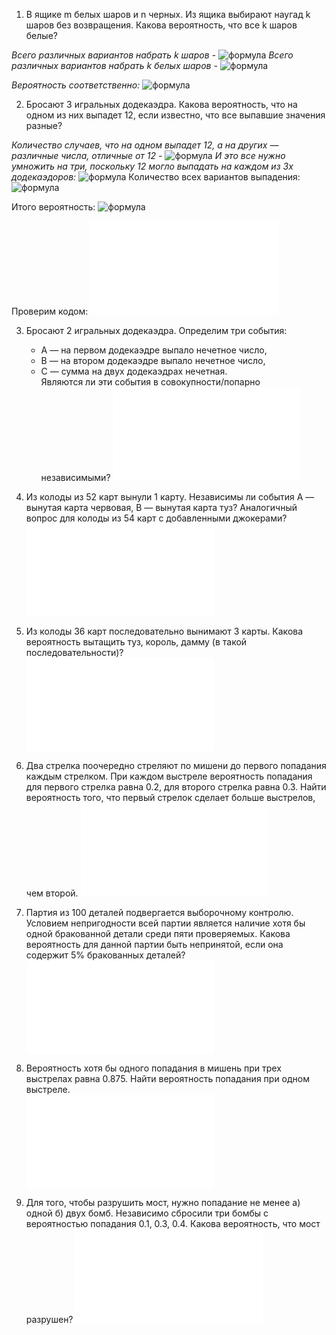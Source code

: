 1. В ящике m белых шаров и n черных. Из ящика выбирают наугад k шаров
без возвращения. Какова вероятность, что все k шаров белые?    
     

     
_Всего различных вариантов набрать k шаров -_ 
![формула](https://latex.codecogs.com/svg.image?&space;C_{m+n}^{k})
_Всего различных вариантов набрать k белых шаров -_ 
![формула](https://latex.codecogs.com/svg.image?&space;C_{m}^{k})

_Вероятность соответственно:_
![формула](https://latex.codecogs.com/svg.image?\inline&space;\frac{C_{m+n}^{k}}{C_{m}^{k}})


2. Бросают 3 игральных додекаэдра. Какова вероятность, что на одном из
них выпадет 12, если известно, что все выпавшие значения разные?
     

_Количество случаев, что на одном выпадет 12, а на других — различные числа, отличные от 12 -_
![формула](https://latex.codecogs.com/svg.image?\inline&space;1\ast&space;11\ast&space;10)
_И это все нужно умножить на три, поскольку 12 могло выпадать на каждом из 3х додекаэдоров:_
![формула](https://latex.codecogs.com/svg.image?\inline&space;3\ast&space;11\ast&space;10=330)
Количество всех вариантов выпадения:
![формула](https://latex.codecogs.com/svg.image?\inline&space;12^{3})

Итого вероятность:
![формула](https://latex.codecogs.com/svg.image?\inline&space;\frac{3\ast&space;11\ast&space;10}{12^{3}}=0,19097222)

Проверим кодом:
![код](2.py)
   

3. Бросают 2 игральных додекаэдра. Определим три события:  
   - A — на первом додекаэдре выпало нечетное число,   
   - B — на втором додекаэдре выпало нечетное число,   
   - C — сумма на двух додекаэдрах нечетная.   
     Являются ли эти события в совокупности/попарно независимыми?
![код](3.py)
  
4. Из колоды из 52 карт вынули 1 карту. Независимы ли события A —
вынутая карта червовая, B — вынутая карта туз? Аналогичный вопрос
для колоды из 54 карт с добавленными джокерами?
![код](4.py)
       

5. Из колоды 36 карт последовательно вынимают 3 карты. Какова
вероятность вытащить туз, король, дамму (в такой последовательности)?  
![код](5.py)
  
  
6. Два стрелка поочередно стреляют по мишени до первого попадания
каждым стрелком. При каждом выстреле вероятность попадания для
первого стрелка равна 0.2, для второго стрелка равна 0.3. Найти
вероятность того, что первый стрелок сделает больше выстрелов, чем
второй. 
![код](6.py)
     

7. Партия из 100 деталей подвергается выборочному контролю. Условием
непригодности всей партии является наличие хотя бы одной бракованной
детали среди пяти проверяемых. Какова вероятность для данной партии
быть непринятой, если она содержит 5% бракованных деталей?  
![код](7.py)
     
  
8. Вероятность хотя бы одного попадания в мишень при трех выстрелах
равна 0.875. Найти вероятность попадания при одном выстреле.  
![код](8.py)
     

9. Для того, чтобы разрушить мост, нужно попадание не менее а) одной б)
двух бомб. Независимо сбросили три бомбы с вероятностью попадания 0.1,
0.3, 0.4. Какова вероятность, что мост разрушен?
![код](9.py)
